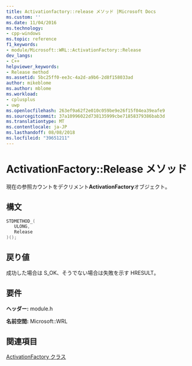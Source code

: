 ```yaml
---
title: Activationfactory::release メソッド |Microsoft Docs
ms.custom: ''
ms.date: 11/04/2016
ms.technology:
- cpp-windows
ms.topic: reference
f1_keywords:
- module/Microsoft::WRL::ActivationFactory::Release
dev_langs:
- C++
helpviewer_keywords:
- Release method
ms.assetid: 5bc25ff0-ee3c-4a2d-a9b6-2d8f158033ad
author: mikeblome
ms.author: mblome
ms.workload:
- cplusplus
- uwp
ms.openlocfilehash: 263ef9a62f2e010c059be9e26f15f04ea39eafe9
ms.sourcegitcommit: 37a10996022d738135999cbe71858379386bab3d
ms.translationtype: MT
ms.contentlocale: ja-JP
ms.lasthandoff: 08/08/2018
ms.locfileid: "39651211"
---
```

# <a name="activationfactoryrelease-method"></a>ActivationFactory::Release メソッド
現在の参照カウントをデクリメント**ActivationFactory**オブジェクト。  
  
## <a name="syntax"></a>構文  
  
```cpp  
STDMETHOD_(  
   ULONG,  
   Release  
)();  
```  
  
## <a name="return-value"></a>戻り値  
 成功した場合は S_OK、そうでない場合は失敗を示す HRESULT。  
  
## <a name="requirements"></a>要件  
 **ヘッダー:** module.h  
  
 **名前空間:** Microsoft::WRL  
  
## <a name="see-also"></a>関連項目  
 [ActivationFactory クラス](../windows/activationfactory-class.md)